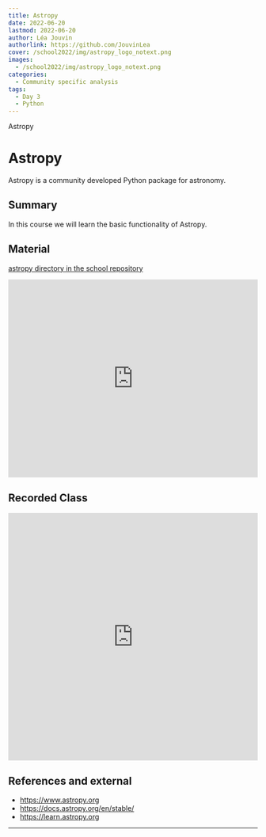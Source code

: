 ```yaml
---
title: Astropy
date: 2022-06-20
lastmod: 2022-06-20
author: Léa Jouvin
authorlink: https://github.com/JouvinLea
cover: /school2022/img/astropy_logo_notext.png
images:
  - /school2022/img/astropy_logo_notext.png
categories:
  - Community specific analysis
tags:
  - Day 3
  - Python
---
```


Astropy

<!--more-->
<!---->

<!-- Dear instructor:
* The dates at the top of this markdown (.md) document will help order the classes in the portal.
Please, if you don't need to, do not change the one that is now.
* Take into account that there is a feature in the dates: if you use a date in the future, the class will be not visible in the portal until the date you have assigned.
* You can create dedicated folders if you need to.
* But if you simply need to add some pictures, you can use the folder ../static/img/ mentioned at the top as /school2022/img/
-->

<!---->

# Astropy
Astropy is a community developed Python package for astronomy.

## Summary

In this course we will learn the basic functionality of Astropy.

## Material

[astropy directory in the school repository](https://github.com/escape2020/school2022/tree/main/astropy)

<iframe frameborder="0" height="400" width="100%" scrolling="yes" src="https://nbviewer.jupyter.org/github/escape2020/school2022/blob/main/astropy/astropy_hands_on.ipynb"></iframe>


## Recorded Class

<iframe width="100%" height="500" src="https://www.youtube.com/embed/uzhQ6RIGHQA" title="YouTube video player" frameborder="0" allow="accelerometer; autoplay; clipboard-write; encrypted-media; gyroscope; picture-in-picture" allowfullscreen></iframe>

## References and external
- https://www.astropy.org
- https://docs.astropy.org/en/stable/
- https://learn.astropy.org

---
